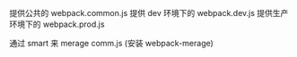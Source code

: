 提供公共的 webpack.common.js
提供 dev 环境下的 webpack.dev.js
提供生产环境下的 webpack.prod.js

通过 smart 来 merage comm.js (安装 webpack-merage)
